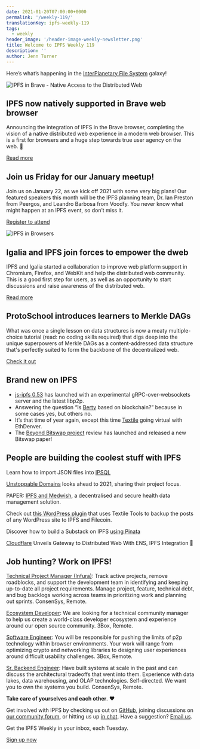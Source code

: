 ```yaml
---
date: 2021-01-20T07:00:00+0000
permalink: '/weekly-119/'
translationKey: ipfs-weekly-119
tags:
  - weekly
header_image: '/header-image-weekly-newsletter.png'
title: Welcome to IPFS Weekly 119
description: ''
author: Jenn Turner
---
```


Here’s what’s happening in the [InterPlanetary File System](https://ipfs.io/) galaxy!

![IPFS in Brave - Native Access to the Distributed Web](/2021-01-19-ipfs-in-brave.png)

## IPFS now natively supported in Brave web browser

Announcing the integration of IPFS in the Brave browser, completing the vision of a native distributed web experience in a modern web browser. This is a first for browsers and a huge step towards true user agency on the web. 🎉

[Read more](https://blog.ipfs.io/2021-01-19-ipfs-in-brave/)

## Join us Friday for our January meetup!

Join us on January 22, as we kick off 2021 with some very big plans! Our featured speakers this month will be the IPFS planning team, Dr. Ian Preston from Peergos, and Leandro Barbosa from Voodfy. You never know what might happen at an IPFS event, so don’t miss it.

[Register to attend](https://www.meetup.com/San-Francisco-IPFS/events/275755941/)

![IPFS in Browsers](/ipfs-and-igalia-collaborate-on-dweb-in-browsers-header-image.png)

## Igalia and IPFS join forces to empower the dweb

IPFS and Igalia started a collaboration to improve web platform support in Chromium, Firefox, and WebKit and help the distributed web community. This is a good first step for users, as well as an opportunity to start discussions and raise awareness of the distributed web.

[Read more](https://blog.ceramic.network/how-to-store-encrypted-secrets-using-idx/)

## ProtoSchool introduces learners to Merkle DAGs

What was once a single lesson on data structures is now a meaty multiple-choice tutorial (read: no coding skills required) that digs deep into the unique superpowers of Merkle DAGs as a content-addressed data structure that's perfectly suited to form the backbone of the decentralized web.

[Check it out](https://proto.school/merkle-dags)

## Brand new on IPFS

- [js-ipfs 0.53](https://blog.ipfs.io/2021-01-19-js-ipfs-0-50/) has launched with an experimental gRPC-over-websockets server and the latest libp2p.
- Answering the question “Is [Berty](https://berty.tech/blog/blockchain-berty/) based on blockchain?” because in some cases yes, but others no.
- It’s that time of year again, except this time [Textile](https://blog.textile.io/textile-going-virtual-at-ethdenver/) going virtual with EthDenver.
- The [Beyond Bitswap project](https://research.protocol.ai/blog/2021/beyond-swapping-bits-project-review-and-preview/) review has launched and released a new Bitswap paper!

## People are building the coolest stuff with IPFS

Learn how to import JSON files into [IPSQL](https://github.com/mikeal/IPSQL/blob/master/docs/importing-json.md)

[Unstoppable Domains](https://medium.com/unstoppabledomains/the-decentralized-web-in-2021-ac1378cedc3a) looks ahead to 2021, sharing their project focus.

PAPER: [IPFS and Medwish](https://www.medwish.io/whitepaper/WP_Medwish_ENG.pdf), a decentralised and secure health data management solution.

Check out [this WordPress plugin](https://wordpress.org/plugins/textile-tools/) that uses Textile Tools to backup the posts of any WordPress site to IPFS and Filecoin.

Discover how to build a Substack on IPFS [using Pinata](https://medium.com/pinata/how-to-build-substack-on-ipfs-a940a5caf812)

[Cloudflare](https://www.coindesk.com/cloudflare-unveils-gateway-to-distributed-web-with-ens-ipfs-integration) Unveils Gateway to Distributed Web With ENS, IPFS Integration 🎉

## Job hunting? Work on IPFS!

[Technical Project Manager (Infura)](https://boards.greenhouse.io/consensys/jobs/2507095): Track active projects, remove roadblocks, and support the development team in identifying and keeping up-to-date all project requirements. Manage project, feature, technical debt, and bug backlogs working across teams in prioritizing work and planning out sprints. ConsenSys, Remote.

[Ecosystem Developer](https://jobs.lever.co/3box/ec1093c5-ed31-483c-b1b3-49b07bd0bd2e): We are looking for a technical community manager to help us create a world-class developer ecosystem and experience around our open source community. 3Box, Remote.

[Software Engineer](https://jobs.lever.co/3box/95b18be5-f42b-4fe2-a51c-1908612f29c0): You will be responsible for pushing the limits of p2p technology within browser environments. Your work will range from optimizing crypto and networking libraries to designing user experiences around difficult usability challenges. 3Box, Remote.

[Sr. Backend Engineer](https://boards.greenhouse.io/consensys/jobs/2426803): Have built systems at scale in the past and can discuss the architectural tradeoffs that went into them. Experience with data lakes, data warehousing, and OLAP technologies. Self-directed. We want you to own the systems you build. ConsenSys, Remote.

**Take care of yourselves and each other**. ❤️

Get involved with IPFS by checking us out on [GitHub](https://github.com/ipfs), joining discussions on [our community forum](https://discuss.ipfs.io/), or hitting us up [in chat](https://riot.im/app/#/room/#ipfs:matrix.org). Have a suggestion? [Email us](mailto:newsletter@ipfs.io).

Get the IPFS Weekly in your inbox, each Tuesday.

<p><a href="https://ipfs.us4.list-manage.com/subscribe?u=25473244c7d18b897f5a1ff6b&id=cad54b2230" class="button button-primary">Sign up now</a></p>

